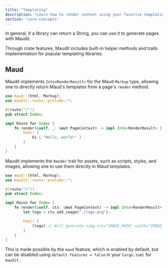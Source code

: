 ```yaml
---
title: "Templating"
description: "Learn how to render content using your favorite templating engine."
section: "core-concepts"
---
```


In general, if a library can return a String, you can use it to generate pages with Maudit.

Through crate features, Maudit includes built-in helper methods and traits implementation for popular templating libraries.

## Maud

Maudit implements `Into<RenderResult>` for the Maud `Markup` type, allowing one to directly return Maud's templates from a page's `render` method.

```rs
use maud::{html, Markup};
use maudit::route::prelude::*;

#[route("/")]
pub struct Index;

impl Route for Index {
    fn render(&self, _: &mut PageContext) -> impl Into<RenderResult> {
        html! {
            h1 { "Hello, world!" }
        }
    }
}
```

Maudit implements the `Render` trait for assets, such as scripts, styles, and images, allowing one to use them directly in Maud templates.

```rs
use maud::{html, Markup};
use maudit::route::prelude::*;

#[route("/")]
pub struct Index;

impl Route for Index {
    fn render(&self, ctx: &mut PageContext) -> impl Into<RenderResult> {
        let logo = ctx.add_image("./logo.png");

        html! {
            (logo) // Will generate <img src="IMAGE_PATH" width="IMAGE_WIDTH" height="IMAGE_HEIGHT" loading="lazy" decoding="async" />
        }
    }
}
```

This is made possible by the `maud` feature, which is enabled by default, but can be disabled using `default-features = false` in your `Cargo.toml` for `maudit`.
